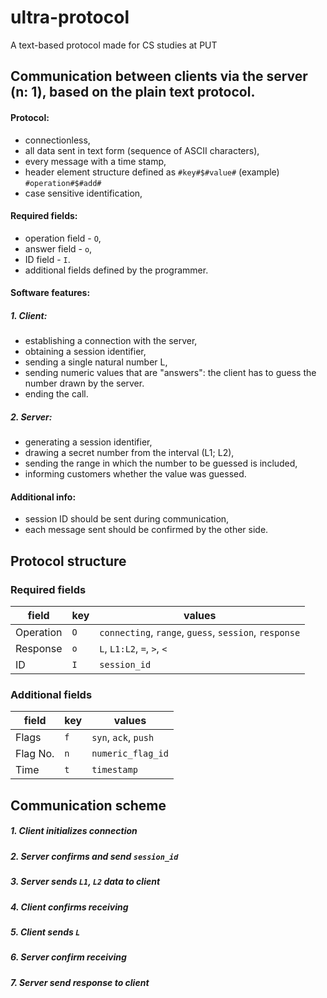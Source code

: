 # ultra-protocol
A text-based protocol made for CS studies at PUT

## Communication between clients via the server (n: 1), based on the plain text protocol.

#### Protocol:
* connectionless,
* all data sent in text form (sequence of ASCII characters),
* every message with a time stamp,
* header element structure defined as `#key#$#value#`
(example) `#operation#$#add#`
* case sensitive identification,


#### Required fields:
* operation field - `O`,
* answer field - `o`,
* ID field - `I`.
* additional fields defined by the programmer.

#### Software features:
##### 1. Client:
* establishing a connection with the server,
* obtaining a session identifier,
* sending a single natural number L,
* sending numeric values that are "answers": the client has to guess the number drawn by the server.
* ending the call.
##### 2. Server:
* generating a session identifier,
* drawing a secret number from the interval (L1; L2),
* sending the range in which the number to be guessed is included,
* informing customers whether the value was guessed.

#### Additional info:
* session ID should be sent during communication,
* each message sent should be confirmed by the other side.


## Protocol structure
### Required fields
| field     | key | values                                                  |
| --------- | --- | ------------------------------------------------------- |
| Operation | `O` | `connecting`, `range`, `guess`, `session`, `response`   |
| Response  | `o` | `L`, `L1:L2`, `=`, `>`, `<`                             |
| ID        | `I` | `session_id`                                            |
### Additional fields
| field     | key | values                                                  |
| --------- | --- | ------------------------------------------------------- |
| Flags     | `f` | `syn`, `ack`, `push`                                    |
| Flag No.  | `n` | `numeric_flag_id`                                       |
| Time      | `t` | `timestamp`                                             |

## Communication scheme

##### 1. Client initializes connection
##### 2. Server confirms and send `session_id`
##### 3. Server sends `L1`, `L2` data to client
##### 4. Client confirms receiving
##### 5. Client sends `L`
##### 6. Server confirm receiving
##### 7. Server send response to client
